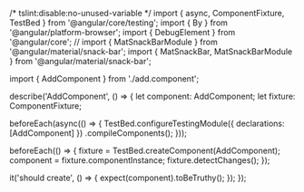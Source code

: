 /* tslint:disable:no-unused-variable */
import { async, ComponentFixture, TestBed } from '@angular/core/testing';
import { By } from '@angular/platform-browser';
import { DebugElement } from '@angular/core';
// import { MatSnackBarModule } from '@angular/material/snack-bar';
import { MatSnackBar, MatSnackBarModule } from '@angular/material/snack-bar';


import { AddComponent } from './add.component';

describe('AddComponent', () => {
  let component: AddComponent;
  let fixture: ComponentFixture<AddComponent>;

  beforeEach(async(() => {
    TestBed.configureTestingModule({
      declarations: [AddComponent]
    })
      .compileComponents();
  }));

  beforeEach(() => {
    fixture = TestBed.createComponent(AddComponent);
    component = fixture.componentInstance;
    fixture.detectChanges();
  });

  it('should create', () => {
    expect(component).toBeTruthy();
  });
});

